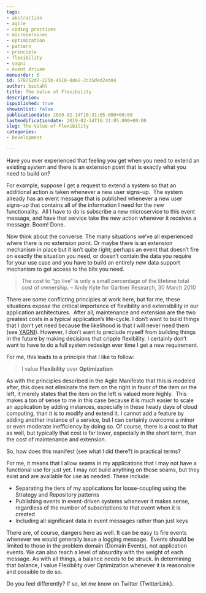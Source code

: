 ```yaml
---
tags:
- abstraction
- agile
- coding practices
- microservices
- optimization
- pattern
- principle
- flexibility
- yagni
- event driven
menuorder: 0
id: 578752d7-225b-4510-8de2-2c35ded2eb84
author: bsstahl
title: The Value of Flexibility
description: 
ispublished: true
showinlist: false
publicationdate: 2019-02-14T16:31:05.000+00:00
lastmodificationdate: 2019-02-14T16:31:05.000+00:00
slug: The-Value-of-Flexibility
categories:
- Development

---
```

Have you ever experienced that feeling you get when you need to extend an existing system and there is an extension point that is exactly what you need to build on?

For example, suppose I get a request to extend a system so that an additional action is taken whenever a new user signs-up.  The system already has an event message that is published whenever a new user signs-up that contains all of the information I need for the new functionality.  All I have to do is subscribe a new microservice to this event message, and have that service take the new action whenever it receives a message. Boom! Done.

Now think about the converse. The many situations we’ve all experienced where there is no extension point. Or maybe there is an extension mechanism in place but it isn’t quite right; perhaps an event that doesn’t fire on exactly the situation you need, or doesn’t contain the data you require for your use case and you have to build an entirely new data support mechanism to get access to the bits you need.


> The cost to “go live” is only a small percentage of the lifetime total cost of ownership. – Andy Kyte for Gartner Research, 30 March 2010


There are some conflicting principles at work here, but for me, these situations expose the critical importance of flexibility and extensibility in our application architectures.  After all, maintenance and extension are the two greatest costs in a typical application’s life-cycle. I don’t want to build things that I don’t yet need because the likelihood is that I will never need them (see [YAGNI]({PathToRoot}/Search/yagni.html)). However, I don’t want to preclude myself from building things in the future by making decisions that cripple flexibility. I certainly don’t want to have to do a full system redesign ever time I get a new requirement.

For me, this leads to a principle that I like to follow:


> I value **Flexibility** over **Optimization**


As with the principles described in the Agile Manifesto that this is modeled after, this does not eliminate the item on the right in favor of the item on the left, it merely states that the item on the left is valued more highly.  This makes a ton of sense to me in this case because it is much easier to scale an application by adding instances, especially in these heady days of cloud computing, than it is to modify and extend it. I cannot add a feature by adding another instance of a service, but I can certainly overcome a minor or even moderate inefficiency by doing so. Of course, there is a cost to that as well, but typically that cost is far lower, especially in the short term, than the cost of maintenance and extension.

So, how does this manifest (see what I did there?) in practical terms?

For me, it means that I allow seams in my applications that I may not have a functional use for just yet. I may not build anything on those seams, but they exist and are available for use as needed. These include:

- Separating the tiers of my applications for loose-coupling using the Strategy and Repository patterns
- Publishing events in event-driven systems whenever it makes sense, regardless of the number of subscriptions to that event when it is created
- Including all significant data in event messages rather than just keys


There are, of course, dangers here as well. It can be easy to fire events whenever we would generally issue a logging message.  Events should be limited to those in the problem domain (Domain Events), not application events. We can also reach a level of absurdity with the weight of each message. As with all things, a balance needs to be struck. In determining that balance, I value Flexibility over Optimization whenever it is reasonable and possible to do so.

Do you feel differently? If so, let me know on Twitter {TwitterLink}.